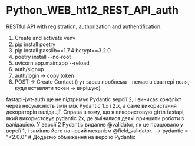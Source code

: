 # Python_WEB_ht12_REST_API_auth
RESTful API with registration, authorization and authentification.

1. Create and activate venv
2. pip install poetry
3. pip install passlib==1.7.4 bcrypt==3.2.0 
4. poetry install --no-root
5. uvicorn app.main:app --reload
6. auth/signup
7. auth/login -> copy token
8. POST -> Create Contact (тут зараз проблема - немає в сваггері поля, куди вставляти токен -> вирішую)











fastapi-jwt-auth ще не підтримує Pydantic версії 2, і виникає конфлікт через несумісність змін між Pydantic 1.x і 2.x, а саме використання декораторів валідації. Справа в тому, що я використовую gfrtn fastapi, який використовує pydantic 2x, де змінилися деякі принципи роботи з валідацією. У версії 2 Pydantic видалив @validator, як це працювало у версії 1, і замінив його на новий механізм @field_validator. 
-->   pydantic = "<2.0.0"  # Додаємо обмеження на версію Pydantic
